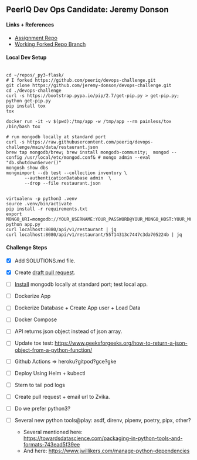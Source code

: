 ## PeerIQ Dev Ops Candidate: Jeremy Donson

#### Links + References
- [Assignment Repo](https://github.com/peeriq/devops-challenge)
- [Working Forked Repo Branch](https://github.com/jeremy-donson/devops-challenge/tree/jeremy-donson-peeriq-devops-challenge)

#### Local Dev Setup
```

cd ~/repos/_py3-flask/ 
# I forked https://github.com/peeriq/devops-challenge.git
git clone https://github.com/jeremy-donson/devops-challenge.git  
cd ./devops-challenge
curl -s https://bootstrap.pypa.io/pip/2.7/get-pip.py > get-pip.py; python get-pip.py
pip install tox
tox

docker run -it -v $(pwd):/tmp/app -w /tmp/app --rm painless/tox /bin/bash tox

# run mongodb locally at standard port
curl -s https://raw.githubusercontent.com/peeriq/devops-challenge/main/data/restaurant.json
brew tap mongodb/brew; brew install mongodb-community;  mongod --config /usr/local/etc/mongod.conf& # mongo admin --eval "db.shutdownServer()"
mongosh show dbs
mongoimport --db test --collection inventory \
       --authenticationDatabase admin  \
       --drop --file restaurant.json


virtualenv -p python3 .venv
source .venv/bin/activate
pip install -r requirements.txt
export MONGO_URI=mongodb://YOUR_USERNAME:YOUR_PASSWORD@YOUR_MONGO_HOST:YOUR_MONGO_PORT/YOUR_MONGO_DB_NAME
python app.py
curl localhost:8080/api/v1/restaurant | jq
curl localhost:8080/api/v1/restaurant/55f14313c7447c3da705224b | jq

```

#### Challenge Steps
- [x] Add SOLUTIONS.md file.
- [x] Create [draft pull request](https://github.com/jeremy-donson/devops-challenge/tree/jeremy-donson-peeriq-devops-challenge).
- [ ] [Install](https://github.com/mongodb/homebrew-brew) mongodb locally at standard port; test local app.
- [ ] Dockerize App
- [ ] Dockerize Database + Create App user + Load Data
- [ ] Docker Compose
- [ ] API returns json object instead of json array.
- [ ] Update tox test: https://www.geeksforgeeks.org/how-to-return-a-json-object-from-a-python-function/
- [ ] Github Actions => heroku?gitpod?gce?gke
- [ ] Deploy Using Helm + kubectl
- [ ] Stern to tail pod logs

- [ ] Create pull request + email url to Zvika.
- [ ] Do we prefer python3?
- [ ] Several new python tools@play: asdf, direnv, pipenv, poetry, pipx, other?
  - Several mentioned here: https://towardsdatascience.com/packaging-in-python-tools-and-formats-743ead5f39ee
  - And here: https://www.jwillikers.com/manage-python-dependencies


